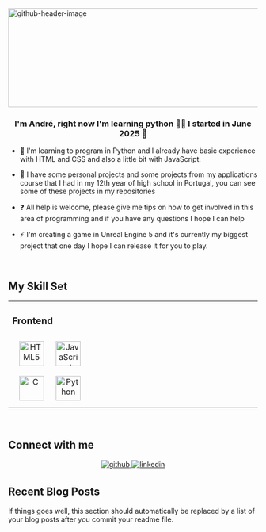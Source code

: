 <img width="961" height="200" alt="github-header-image" src="https://github.com/user-attachments/assets/6314b4df-088b-40a7-b156-7449937ff51d" />



### <div align="center">I'm André, right now I'm learning python 👨‍💻 I started in June 2025 🚀</div>  
  

- 🔭 I'm learning to program in Python and I already have basic experience with HTML and CSS and also a little bit with JavaScript.  
  

- 🌱 I have some personal projects and some projects from my applications course that I had in my 12th year of high school in Portugal, you can see some of these projects in my repositories
  

- ❓ All help is welcome, please give me tips on how to get involved in this area of programming and if you have any questions I hope I can help
  

- ⚡ I'm creating a game in Unreal Engine 5 and it's currently my biggest project that one day I hope I can release it for you to play.
  

<br/>  


## My Skill Set  
<table><tr><td valign="top" width="33%">



### Frontend  
<div align="center">  
<a href="https://en.wikipedia.org/wiki/HTML5" target="_blank"><img style="margin: 10px" src="https://profilinator.rishav.dev/skills-assets/html5-original-wordmark.svg" alt="HTML5" height="50" /></a>  
<a href="https://www.javascript.com/" target="_blank"><img style="margin: 10px" src="https://profilinator.rishav.dev/skills-assets/javascript-original.svg" alt="JavaScript" height="50" /></a>  
<a href="https://www.cprogramming.com/" target="_blank"><img style="margin: 10px" src="https://profilinator.rishav.dev/skills-assets/c-original.svg" alt="C" height="50" /></a>  
<a href="https://www.python.org/" target="_blank"><img style="margin: 10px" src="https://profilinator.rishav.dev/skills-assets/python-original.svg" alt="Python" height="50" /></a>  
</div>

</td><td valign="top" width="33%">



</td><td valign="top" width="33%">



</td></tr></table>  

<br/>  


## Connect with me  
<div align="center">
<a href="https://github.com/Andre2313" target="_blank">
<img src=https://img.shields.io/badge/github-%2324292e.svg?&style=for-the-badge&logo=github&logoColor=white alt=github style="margin-bottom: 5px;" />
</a>
<a href="https://www.linkedin.com/in/andr%C3%A9-fonseca-674186319/" target="_blank">
<img src=https://img.shields.io/badge/linkedin-%231E77B5.svg?&style=for-the-badge&logo=linkedin&logoColor=white alt=linkedin style="margin-bottom: 5px;" />
</a>
  
</div>  
  

## Recent Blog Posts  
<!-- BLOG-POST-LIST:START -->  
If things goes well, this section should automatically be replaced by a list of your blog posts after you commit your readme file. 
<!-- BLOG-POST-LIST:END -->  

<br/>  
